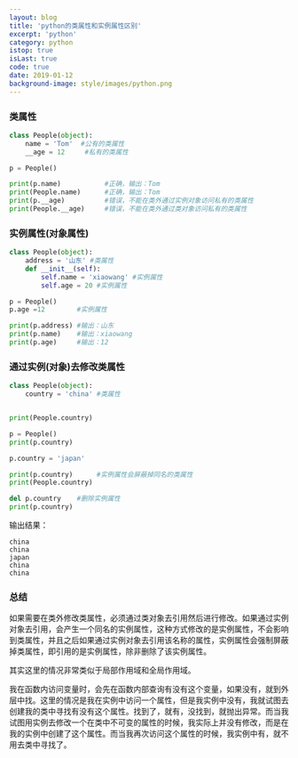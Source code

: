 ```yaml
---
layout: blog
title: 'python的类属性和实例属性区别'
excerpt: 'python'
category: python
istop: true
isLast: true
code: true
date: 2019-01-12
background-image: style/images/python.png
---
```


### 类属性

```python
class People(object):
    name = 'Tom'  #公有的类属性
    __age = 12     #私有的类属性

p = People()

print(p.name)           #正确，输出：Tom
print(People.name)      #正确，输出：Tom
print(p.__age)          #错误，不能在类外通过实例对象访问私有的类属性
print(People.__age)     #错误，不能在类外通过类对象访问私有的类属性

```

### 实例属性(对象属性)

```python
class People(object):
    address = '山东' #类属性
    def __init__(self):
        self.name = 'xiaowang' #实例属性
        self.age = 20 #实例属性

p = People()
p.age =12        #实例属性

print(p.address) #输出：山东
print(p.name)    #输出：xiaowang
print(p.age)     #输出：12
```

### 通过实例(对象)去修改类属性

```python
class People(object):
    country = 'china' #类属性


print(People.country)

p = People()
print(p.country)

p.country = 'japan'

print(p.country)      #实例属性会屏蔽掉同名的类属性
print(People.country)

del p.country    #删除实例属性
print(p.country)
```

输出结果：

```
china
china
japan
china
china
```

### 总结

如果需要在类外修改类属性，必须通过类对象去引用然后进行修改。如果通过实例对象去引用，会产生一个同名的实例属性，这种方式修改的是实例属性，不会影响到类属性，并且之后如果通过实例对象去引用该名称的属性，实例属性会强制屏蔽掉类属性，即引用的是实例属性，除非删除了该实例属性。

其实这里的情况非常类似于局部作用域和全局作用域。

我在函数内访问变量时，会先在函数内部查询有没有这个变量，如果没有，就到外层中找。这里的情况是我在实例中访问一个属性，但是我实例中没有，我就试图去创建我的类中寻找有没有这个属性。找到了，就有，没找到，就抛出异常。而当我试图用实例去修改一个在类中不可变的属性的时候，我实际上并没有修改，而是在我的实例中创建了这个属性。而当我再次访问这个属性的时候，我实例中有，就不用去类中寻找了。

